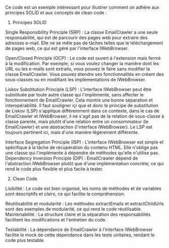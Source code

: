 Ce code est un exemple intéressant pour illustrer comment on adhère aux principes SOLID et aux concepts de clean code :

1. Principes SOLID

Single Responsibility Principle (SRP) : La classe EmailCrawler a une seule responsabilité, qui est de parcourir des pages web pour extraire des adresses e-mail. Elle ne se mêle pas de tâches telles que le téléchargement de pages web, ce qui est géré par l'interface IWebBrowser.

Open/Closed Principle (OCP) : Le code est ouvert à l'extension mais fermé à la modification. Par exemple, si vous voulez changer la manière dont les URL ou les e-mails sont extraits, vous pouvez le faire sans modifier la classe EmailCrawler. Vous pouvez étendre ses fonctionnalités en créant des sous-classes ou en modifiant les implémentations de IWebBrowser.

Liskov Substitution Principle (LSP) : L'interface IWebBrowser peut être substituée par toute autre classe qui l'implémente, sans affecter le fonctionnement de EmailCrawler. Cela montre une bonne séparation et interopérabilité.
Il faut souligner içi que et donc le principe de substitution de Liskov (LSP) s'applique différemment dans ce contexte, dans le cas de EmailCrawler et IWebBrowser, il ne s'agit pas de la relation de sous-classe à classe parente, mais plutôt d'une relation entre un consommateur (le EmailCrawler) et une abstraction (l'interface IWebBrowser). Le LSP est toujours pertinent ici, mais d'une manière légèrement différente.

Interface Segregation Principle (ISP) : L'interface IWebBrowser est simple et spécifique à la tâche de récupération du contenu HTML. Elle n'oblige pas une classe qui l'implémente à dépendre de méthodes qu'elle n'utilise pas.
Dependency Inversion Principle (DIP) : EmailCrawler dépend de l'abstraction IWebBrowser plutôt que d'une implémentation concrète, ce qui rend le code plus flexible et plus facile à tester.

2. Clean Code

Lisibilité : Le code est bien organisé, les noms de méthodes et de variables sont descriptifs et clairs, ce qui facilite la compréhension.

Réutilisabilité et modularité : Les méthodes extractEmails et extractChildUrls sont des exemples de modularité, ce qui rend le code réutilisable.
Maintenabilité : La structure claire et la séparation des responsabilités facilitent les modifications et l'entretien du code.

Testabilité : La dépendance de EmailCrawler à l'interface IWebBrowser facilite le mock de cette dépendance dans les tests unitaires, rendant le code plus testable.
